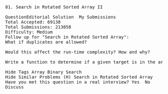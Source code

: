 <pre>
81. Search in Rotated Sorted Array II

QuestionEditorial Solution  My Submissions
Total Accepted: 69138
Total Submissions: 213858
Difficulty: Medium
Follow up for "Search in Rotated Sorted Array":
What if duplicates are allowed?

Would this affect the run-time complexity? How and why?

Write a function to determine if a given target is in the array.

Hide Tags Array Binary Search
Hide Similar Problems (H) Search in Rotated Sorted Array
Have you met this question in a real interview? Yes  No
Discuss
</pre>
